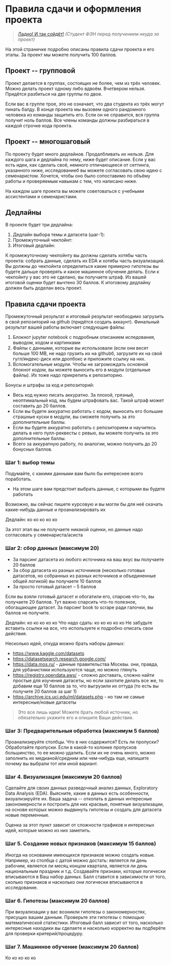 # Правила сдачи и оформления проекта

> [Ладно! И так сойдёт!](https://www.youtube.com/watch?v=tytfcmTf7dY&t) _(Студент ФЭН перед получением неуда за проект)_

На этой страничке подробно описаны правила сдачи проекта и его этапы. За проект мы можете получить $100$ баллов. 

## Проект -- групповой

Проект делается в группах, состоящих не более, чем из трёх человек. Можно делать проект одному либо вдвоём. Вчетвером нельзя. Придётся разбиться на две группы по двое. 

Если вас в группе трое, это не означает, что два студента из трёх могут пинать балду. В конце проекта мы вызовем одного рандомного человека из команды защитить его. Если он не справится, вся группа получит ноль баллов. Все члены команды должны разбираться в каждой строчке кода проекта. 

## Проект -- многошаговый

По проекту будет много дедлайнов. Продалбливать их нельзя. Для каждого шага и дедлайна по нему, ниже будет описание. Если у вас есть идеи, как сделать своё, немного отличающееся от сеттинга, указанного ниже, исследованиеб вы можете согласовать свою идею с семенаристом. Хочется, чтобы оно было сопоставимо по объёму работы и проверяемым навыкам с тем, что написано ниже.

На каждом шаге проекта вы можете советоваться с учебными ассистентами и семенаристами.

## Дедлайны

В проекте будет три дедлайна: 

1. Дедлайн выбора темы и датасета (шаг-1): 
2. Промежуточный чекпойнт: 
3. Итоговый дедлайн: 

К промежуточному чекпойнту вы должны сделать хотябы часть проекта: собрать данные, сделать их EDA и хотябы часть визуализаций. Вы должны до чекпойнта определиться какие примерно гипотезы вы будете дальше проверять и какое машинное обучение делать. Если к чекпойнту у вас это не сделано, вы получаете штраф. Из вашей итоговой оценки будет вычтено 30 баллов. К итоговому дедлайну должен быть доделан весь проект. 


## Правила сдачи проекта

Промежуточный результат и итоговый результат необходимо загрузить в свой репозиторий на github (придётся создать аккаунт). Финальный результат вашей работы включает следующие файлы: 

1. Блокнот jupyter notebook с подробным описанием иследования, выводом, кодом и картинками
2. Файлы с данными, которые вы использовали (если они весят больше 100 MB, не надо грузить их на githubб, загрузите их на свой гугл/яндекс-диск или дропбокс и приложите ссылку на них.
3. Вспомогательные модули. Чтобы не загромождать основной блокнот кодом, вы можете выносить его в модули (отдельные файлы). Их тоже надо прикрепить к репозиторию. 

Бонусы и штрафы за код и репозиторий: 

- Весь код нужно писать аккуратно. За плохой, грязный, неоптимальный код, мы будем штрафовать вас. Такой штраф может составить до 20 баллов. 
- Если вы будете аккуратно работать с кодом, выносить его большие страшные куски в модули, вы сможете получить за это дополнительные баллы. 
- Если вы будете аккуратно работать с репозиторием и научитесь делать в него пулл-реквесты с ревью, вы можете получить за это дополнительные баллы.
- Всего за аккуратную работу, по аналогии, можно получить до 20 бонусных баллов.


### Шаг 1: выбор темы

Подумайте, с какими данными вам было бы интереснее всего поработать. 

- На этом шаге вам предстоит выбрать данные, с которыми вы будете работать

Возможно, вы сейчас пишете курсовую и вы могли бы для неё скачать какие-нибудь данные и проанализировать их 

Дедлайн: ко ко ко ко ко 

За этот этап вы не получаете никакой оценки, но данные надо согласовать у семенариста/асиста

### Шаг 2: сбор данных (максимум 20)

- За парсинг датасета из любого источника на ваш вкус вы получаете 20 баллов
- За сбор датасета из разных источников (несколько готовых датасетов, но собранных из разных источников и объединенные общей логикой) вы получаете 10 баллов
- За просто готовый датасет – 5 баллов

Если вы взяли готовый датасет и обогатили его, спарсив что-то, вы получаете 20 баллов. Тут важно спарсить что-то полезное, обогащающее датасет. За парсинг book to scrape ради галочки, вы баллов не получите.

Дедлайн: ко ко ко ко ко 
Что надо сдать: ко ко ко ко ко 
Не забудьте вставить ссылки на все, что используете и подробно описать свои действия.

Несколько идей, откуда можно брать наборы данных:

- https://www.kaggle.com/datasets
- https://datasetsearch.research.google.com/
- https://data.mos.ru/ - данные правительства Москвы. они, правда, для урбанистики используются чаще, но можно глянуть
- https://registry.opendata.aws/ - сложно доставать, сложно найти простые для изучения датасеты, но если захотите делать все же, то добавим еще 10 баллов за то, что выгрузили их оттуда (то есть вы получите 20 баллов за шаг 1)
- https://archive.ics.uci.edu/ml/datasets.php - но там не самые интересные/новые датасеты

> Это все лишь идеи! Можете брать любой источник, но обязательно укажите его и опишите Ваши действия.


### Шаг 3: Предварительныя обработка (максимум 5 баллов)

Проанализируйте столбцы. Что в них содержится? Есть ли пропуски? Обработайте пропуски. Если в какой-то колонке пропусков большинство, то ее можно удалить. Если их не очень много, можно заполнить их медианой/средним или чем-нибудь еще, напишите почему вы выбрали тот или иной вариант.

### Шаг 4. Визуализация (максимум 20 баллов)

Сделайте для своих данных разведочный анализ данных, Exploratory Data Analysis (EDA). Выясните, какие в данных есть особенности, визуализируйте их. Ваша задача -- откопать в данных интересные закономерности и построить для них красвые, понятные визуализации, на основе которых можно выдвинуть гипотезы и создать для датасета новые переменные. 

Оценка за этот пункт зависит от сложности графиков и интересных идей, которые можно из них заметить. 

### Шаг 5. Создание новых признаков (максимум 15 баллов)

Иногда на основании имеющихся признаков можно создать новые. Например, из столбца с датой можно достать: является ли день рабочим, является ли месяц концом квартала, является ли день национальным праздник и т.д. Создавайте признаки, которые логически вписываются в Ваш набор данных. Балл ставится в зависимости от того, сколько признаков и насколько они логически вписываются в исследование.

### Шаг 6. Гипотезы (максимум 20 баллов)

При визуализации у вас возникли гипотезы о закономерностях, присущих вашим данным. Проверьте эти гипотезы с помощью математической статистики. Итоговый балл зависит от того, насколько интересные находики вы сделаете и насколько корректно вы подберёте для проверки критерий/процедуру.

### Шаг 7. Машинное обучение (максимум 20 баллов)

Ко ко ко ко ко 

